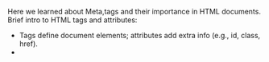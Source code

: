 Here we learned about Meta,tags and their importance in HTML documents.
Brief intro to HTML tags and attributes:
- Tags define document elements; attributes add extra info (e.g., id, class, href).
- <title>: placed in <head>, sets the browser tab label and aids SEO.
- <meta>: head metadata (charset, viewport, description, keywords) for rendering and search engines.
- <body>: contains all visible page content (text, images, links, scripts).